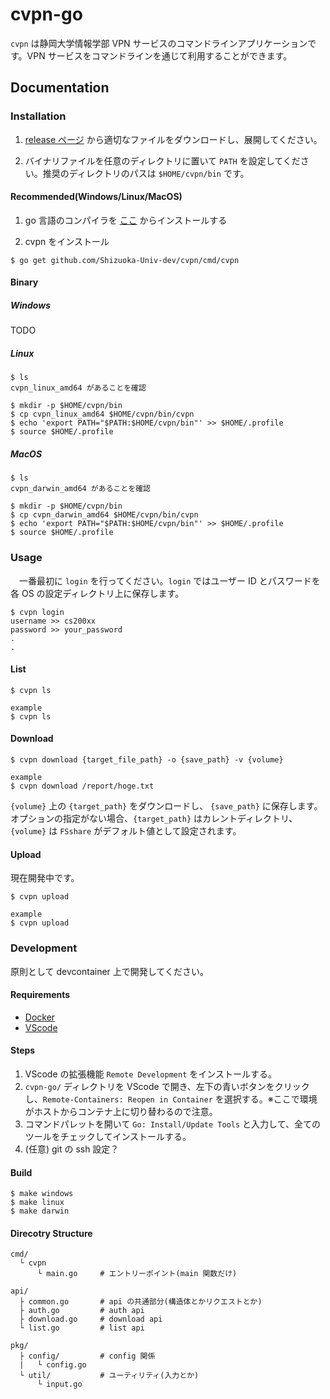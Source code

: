 # cvpn-go

 `cvpn` は静岡大学情報学部 VPN サービスのコマンドラインアプリケーションです。VPN サービスをコマンドラインを通じて利用することができます。

## Documentation

### Installation

1. [release ページ](https://github.com/szpp-dev-team/cvpn/releases) から適切なファイルをダウンロードし、展開してください。  

2. バイナリファイルを任意のディレクトリに置いて `PATH` を設定してください。推奨のディレクトリのパスは `$HOME/cvpn/bin` です。

#### Recommended(Windows/Linux/MacOS)

1. go 言語のコンパイラを [ここ](https://golang.org/doc/install) からインストールする  

2. cvpn をインストール

```console
$ go get github.com/Shizuoka-Univ-dev/cvpn/cmd/cvpn
```

#### Binary

##### Windows

TODO

##### Linux

```console
$ ls
cvpn_linux_amd64 があることを確認

$ mkdir -p $HOME/cvpn/bin
$ cp cvpn_linux_amd64 $HOME/cvpn/bin/cvpn
$ echo 'export PATH="$PATH:$HOME/cvpn/bin"' >> $HOME/.profile
$ source $HOME/.profile
```

##### MacOS

```console
$ ls
cvpn_darwin_amd64 があることを確認

$ mkdir -p $HOME/cvpn/bin
$ cp cvpn_darwin_amd64 $HOME/cvpn/bin/cvpn
$ echo 'export PATH="$PATH:$HOME/cvpn/bin"' >> $HOME/.profile
$ source $HOME/.profile
```

### Usage

　一番最初に `login` を行ってください。`login` ではユーザー ID とパスワードを各 OS の設定ディレクトリ上に保存します。

```console
$ cvpn login
username >> cs200xx
password >> your_password
.
.
```

#### List

```console
$ cvpn ls

example
$ cvpn ls
```

#### Download

```console
$ cvpn download {target_file_path} -o {save_path} -v {volume}

example
$ cvpn download /report/hoge.txt
```

`{volume}` 上の `{target_path}` をダウンロードし、 `{save_path}` に保存します。  
オプションの指定がない場合、`{target_path}` はカレントディレクトリ、`{volume}` は `FSshare` がデフォルト値として設定されます。

#### Upload

現在開発中です。

```console
$ cvpn upload

example
$ cvpn upload
```

### Development

原則として devcontainer 上で開発してください。

#### Requirements

+ [Docker](https://www.docker.com/get-started)
+ [VScode](https://code.visualstudio.com/download)

#### Steps

1. VScode の拡張機能 `Remote Development` をインストールする。  
2. `cvpn-go/` ディレクトリを VScode で開き、左下の青いボタンをクリックし、`Remote-Containers: Reopen in Container` を選択する。※ここで環境がホストからコンテナ上に切り替わるので注意。  
3. コマンドパレットを開いて `Go: Install/Update Tools` と入力して、全てのツールをチェックしてインストールする。  
4. (任意) git の ssh 設定？

#### Build

```console
$ make windows
$ make linux
$ make darwin
```

#### Direcotry Structure

```console
cmd/
  └ cvpn
      └ main.go     # エントリーポイント(main 関数だけ)
  
api/
  ├ common.go       # api の共通部分(構造体とかリクエストとか)
  ├ auth.go         # auth api
  ├ download.go     # download api
  └ list.go         # list api

pkg/
  ├ config/         # config 関係
  |   └ config.go   
  └ util/           # ユーティリティ(入力とか)
      └ input.go
```
